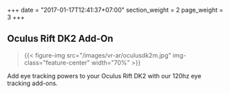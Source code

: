 +++
date = "2017-01-17T12:41:37+07:00"
section_weight = 2
page_weight = 3
+++

## Oculus Rift DK2 Add-On

> {{< figure-img src="/images/vr-ar/oculusdk2m.jpg" img-class="feature-center" width="70%" >}}

Add eye tracking powers to your Oculus Rift DK2 with our 120hz eye tracking add-ons.
